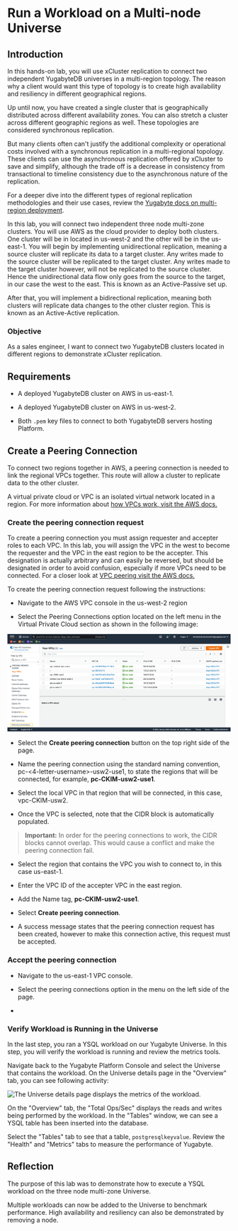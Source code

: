 # Run a Workload on a Multi-node Universe

## Introduction

In this hands-on lab, you will use xCluster replication to connect two independent YugabyteDB universes in a multi-region topology. The reason why a client would want this type of topology is to create high availability and resiliency in different geographical regions.

Up until now, you have created a single cluster that is geographically distributed across different availability zones. You can also stretch a cluster across different geographic regions as well. These topologies are considered synchronous replication.

But many clients often can't justify the additional complexity or operational costs involved with a synchronous replication in a multi-regional topology. These clients can use the asynchronous replication offered by xCluster to save and simplify, although the trade off is a decrease in consistency from transactional to timeline consistency due to the asynchronous nature of the replication.

For a deeper dive into the different types of regional replication methodologies and their use cases, review the [Yugabyte docs on multi-region deployment](https://docs.yugabyte.com/latest/explore/multi-region-deployments/).

In this lab, you will connect two independent three node multi-zone clusters. You will use AWS as the cloud provider to deploy both clusters. One cluster will be in located in us-west-2 and the other will be in the us-east-1. You will begin by implementing unidirectional replication, meaning a source cluster will replicate its data to a target cluster. Any writes made to the source cluster will be replicated to the target cluster. Any writes made to the target cluster however, will not be replicated to the source cluster. Hence the unidirectional data flow only goes from the source to the target, in our case the west to the east. This is known as an Active-Passive set up. 

After that, you will implement a bidirectional replication, meaning both clusters will replicate data changes to the other cluster region. This is known as an Active-Active replication.

### Objective

As a sales engineer, I want to connect two YugabyteDB clusters located in different regions to demonstrate xCluster replication.

## Requirements

* A deployed YugabyteDB cluster on AWS in us-east-1.

* A deployed YugabyteDB cluster on AWS in us-west-2.

* Both `.pem` key files to connect to both YugabyteDB servers hosting Platform.

## Create a Peering Connection

To connect two regions together in AWS, a peering connection is needed to link the regional VPCs together. This route will allow a cluster to replicate data to the other cluster.

A virtual private cloud or VPC is an isolated virtual network located in a region. For more information about [how VPCs work, visit the AWS docs.](https://docs.aws.amazon.com/vpc/latest/userguide/what-is-amazon-vpc.html) 

### Create the peering connection request

To create a peering connection you must assign requester and accepter roles to each VPC. In this lab, you will assign the VPC in the west to become the requester and the VPC in the east region to be the accepter. This designation is actually arbitrary and can easily be reversed, but should be designated in order to avoid confusion, especially if more VPCs need to be connected. For a closer look at [VPC peering visit the AWS docs.](https://docs.aws.amazon.com/vpc/latest/peering/what-is-vpc-peering.html)

To create the peering connection request following the instructions:

* Navigate to the AWS VPC console in the us-west-2 region 

* Select the Peering Connections option located on the left menu in the Virtual Private Cloud section as shown in the following image:

![VPC in US West (Oregon).](./assets/images/100-vpc_west_1600x700.png)

* Select the **Create peering connection** button on the top right side of the page.

* Name the peering connection using the standard naming convention, pc-<4-letter-username>-usw2-use1, to state the regions that will be connected, for example, **pc-CKIM-usw2-use1**.

* Select the local VPC in that region that will be connected, in this case, vpc-CKIM-usw2.

* Once the VPC is selected, note that the CIDR block is automatically populated.

> **Important:** In order for the peering connections to work, the CIDR blocks cannot overlap. This would cause a conflict and make the peering connection fail.

* Select the region that contains the VPC you wish to connect to, in this case us-east-1.

* Enter the VPC ID of the accepter VPC in the east region.

* Add the Name tag, **pc-CKIM-usw2-use1**.

* Select **Create peering connection**.

* A success message states that the peering connection request has been created, however to make this connection active, this request must be accepted.

### Accept the peering connection

* Navigate to the us-east-1 VPC console.

* Select the peering connections option in the menu on the left side of the page.

* 



### Verify Workload is Running in the Universe

In the last step, you ran a YSQL workload on our Yugabyte Universe. In this step, you will verify the workload is running and review the metrics tools. 

Navigate back to the Yugabyte Platform Console and select the Universe that contains the workload. On the Universe details page in the "Overview" tab, you can see following activity:

![The Universe details page displays the metrics of the workload.](./assets/images/200-workload_metrics_1366x768.png)

On the "Overview" tab, the "Total Ops/Sec" displays the reads and writes being performed by the workload. In the "Tables" window, we can see a YSQL table has been inserted into the database.

Select the "Tables" tab to see that a table, `postgresqlkeyvalue`. Review the "Health" and "Metrics" tabs to measure the performance of Yugabyte.

## Reflection

The purpose of this lab was to demonstrate how to execute a YSQL workload on the three node multi-zone Universe.

Multiple workloads can now be added to the Universe to benchmark performance. High availability and resiliency can also be demonstrated by removing a node. 